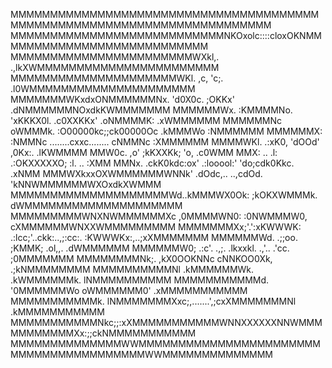 MMMMMMMMMMMMMMMMMMMMMMMMMMMMMMMMMMMMMMMMMMMMMMMMMMMMMMMMMMMMMMMMMMMMMMMM
MMMMMMMMMMMMMMMMMMMMMMMMMMMNKOxolc::::cloxOKNMMMMMMMMMMMMMMMMMMMMMMMMMMM
MMMMMMMMMMMMMMMMMMMMMMMWXkl,.              .,lkXWMMMMMMMMMMMMMMMMMMMMMMM
MMMMMMMMMMMMMMMMMMMMMWKl.    ,c,        'c;.   .l0WMMMMMMMMMMMMMMMMMMMMM
MMMMMMMWKxdxONMMMMMMNx.    'd0X0c.     ;OKKx'    .dNMMMMMMNOxdkKWMMMMMMM
MMMMMMWx.    :KMMMMNo.    'xKKKX0l.  .c0XXKKx'    .oNMMMMK:    .xWMMMMMM
MMMMMMNc      oWMMMk.     :O00000kc;;ck00000Oc     .kMMMWo      :NMMMMMM
MMMMMMX:      :NMMNc      ........cxxc........      cNMMNc      :XMMMMMM
MMMMWKl.      .:xK0,             'dOOd'             ,0Kx:.      .lKWMMMM
MMW0c.           ,o'            ;kKXXKk;            'o,           .c0WMM
MMX:        ..   .l:          .:OKXXXXXO;           :l.   ..        :XMM
MMNx.    .ckK0kdc:ox'          .:looool:'          'do;cdk0Kkc.    .xNMM
MMMWXkxxOXWMMMMMMWNNk' .dOdc,..          ..,cdOd. 'kNNWMMMMMMWXOxdkXWMMM
MMMMMMMMMMMMMMMMMMMMWd..kMMMWX0Ok:    ;kOKXWMMMk. dWMMMMMMMMMMMMMMMMMMMM
MMMMMMMMMWNXNWMMMMMMXc  ,0MMMMWN0:    :0NWMMMW0,  cXMMMMMMWNXXWMMMMMMMMM
MMMMMMMXx;'.':xKWWWK:    .:lcc;'..ckk:..,;:cc:.    :KWWWKx:,..;xXMMMMMMM
MMMMMMWd.      .;;oo.            ;KMMK;            .ol,,.      .dWMMMMMM
MMMMMMW0;         .:c'.  .,;.   .lkxxkl.   .,'.. .'cc.         ;0MMMMMMM
MMMMMMMMNk;.       ,kX0OOKNNc              cNNKOO0Xk,       .;kNMMMMMMMM
MMMMMMMMMMNl      .kMMMMMMWk.              .kWMMMMMMk.      lNMMMMMMMMMM
MMMMMMMMMMMd.     '0MMMMMMWo                oWMMMMMM0'     .xMMMMMMMMMMM
MMMMMMMMMMMk.     lNMMMMMMMXxc;,.......',;cxXMMMMMMMNl     .kMMMMMMMMMMM
MMMMMMMMMMMNkc;;:xXMMMMMMMMMMMWNNXXXXXXNNWMMMMMMMMMMMXx:;;ckNMMMMMMMMMMM
MMMMMMMMMMMMMMWWMMMMMMMMMMMMMMMMMMMMMMMMMMMMMMMMMMMMMMMMWWMMMMMMMMMMMMMM
